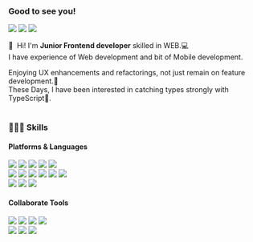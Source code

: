 ### Good to see you!

<p>
  <a href="https://velog.io/@damin1025" target="_blank"><img src="https://img.shields.io/badge/Velog-20C997?style=flat-square&logo=Velog&logoColor=white"/></a>
  <a href="https://www.linkedin.com/in/damin-kim/" target="_blank"><img src="https://img.shields.io/badge/Damin Kim-0A66C2?style=flat-square&logo=Linkedin&logoColor=white"/></a>
  <a href="damin1025@naver.com" target="_blank"><img src="https://img.shields.io/badge/damin1025@naver.com-03C75A?style=flat-square&logo=Naver&logoColor=white"/></a>
</p>

<p>
  👋&nbsp; Hi! I'm <b>Junior Frontend developer</b> skilled in WEB.💻<br/>
  I have experience of Web development and bit of Mobile development.<br/>
  
  Enjoying UX enhancements and refactorings, not just remain on feature development.🚀<br/>
  These Days, I have been interested in catching types strongly with TypeScript💙.<br/><br/>
</p>

### 👩🏼‍💻 Skills
#### Platforms & Languages
<p>
  <img src="https://img.shields.io/badge/Python-3776AB?style=flat-square&logo=Python&logoColor=white"/>
  <img src="https://img.shields.io/badge/JavaScript-F7DF1E?style=flat-square&logo=JavaScript&logoColor=black"/>
  <img src="https://img.shields.io/badge/TypeScript-3178C6?style=flat-square&logo=TypeScript&logoColor=white"/>
  <img src="https://img.shields.io/badge/React-61DAFB?style=flat-square&logo=React&logoColor=black"/>
  <img src="https://img.shields.io/badge/ReactNative-61DAFB?style=flat-square&logo=React&logoColor=black"/></br>
  <img src="https://img.shields.io/badge/Node.js-339933?style=flat-square&logo=Node.js&logoColor=white"/>
  <img src="https://img.shields.io/badge/npm-CB3837?style=flat-square&logo=npm&logoColor=white"/>
  <img src="https://img.shields.io/badge/Babel-F9DC3E?style=flat-square&logo=Babel&logoColor=black"/>
  <img src="https://img.shields.io/badge/ESLint-4B32C3?style=flat-square&logo=ESLint&logoColor=white"/>
  <img src="https://img.shields.io/badge/MySQL-4479A1?style=flat-square&logo=MySQL&logoColor=white"/>
  <img src="https://img.shields.io/badge/NGINX-009639?style=flat-square&logo=NGINX&logoColor=white"/></br>
  <img src="https://img.shields.io/badge/Selenium-43B02A?style=flat-square&logo=Selenium&logoColor=white"/>
  <img src="https://img.shields.io/badge/AWS S3-569A31?style=flat-square&logo=Amazon S3&logoColor=white"/>
  <img src="https://img.shields.io/badge/AWS EC2-FF9900?style=flat-square&logo=Amazon EC2&logoColor=black"/>

</p>

#### Collaborate Tools
<p>
  <img src="https://img.shields.io/badge/Chat-00AC47?style=flat-square&logo=Google Chat&logoColor=white"/>
  <img src="https://img.shields.io/badge/Git-F05032?style=flat-square&logo=Git&logoColor=white"/> 
  <img src="https://img.shields.io/badge/GitHub-181717?style=flat-square&logo=GitHub&logoColor=white"/>
  <img src="https://img.shields.io/badge/Redmine-B32024?style=flat-square&logo=Redmine&logoColor=white"/></br>
  <img src="https://img.shields.io/badge/VSC-007ACC?style=flat-square&logo=Visual Studio Code&logoColor=white"/>
  <img src="https://img.shields.io/badge/IntelliJ-000000?style=flat-square&logo=IntelliJ IDEA&logoColor=white"/>
  <img src="https://img.shields.io/badge/Eclipse-2C2255?style=flat-square&logo=Eclipse IDE&logoColor=white"/>
  
  
</p>
